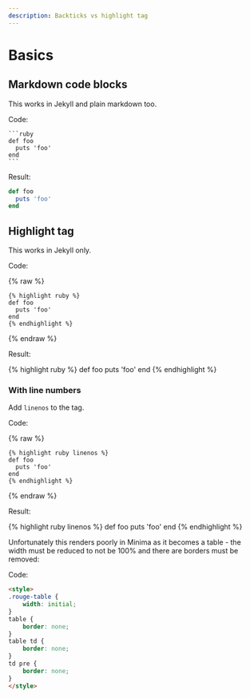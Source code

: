 ```yaml
---
description: Backticks vs highlight tag
---
```

# Basics

## Markdown code blocks

This works in Jekyll and plain markdown too.

Code:

    ```ruby
    def foo
      puts 'foo'
    end
    ```

Result:

```ruby
def foo
  puts 'foo'
end
```


## Highlight tag

This works in Jekyll only.

Code:

{% raw %}
```liquid
{% highlight ruby %}
def foo
  puts 'foo'
end
{% endhighlight %}
```
{% endraw %}

Result:

{% highlight ruby %}
def foo
  puts 'foo'
end
{% endhighlight %}

### With line numbers

Add `linenos` to the tag.

Code:

{% raw %}
```liquid
{% highlight ruby linenos %}
def foo
  puts 'foo'
end
{% endhighlight %}
```
{% endraw %}

Result:

{% highlight ruby linenos %}
def foo
  puts 'foo'
end
{% endhighlight %}

Unfortunately this renders poorly in Minima as it becomes a table - the width must be reduced to not be 100% and there are borders must be removed:

Code:

```html
<style>
.rouge-table {
	width: initial;
}
table {
	border: none;
}
table td {
	border: none;
}
td pre {
	border: none;
}
</style>
```

<!-- Hidden on frontend -->

<style>
.rouge-table {
	width: initial;
}
table {
	border: none;
}
table td {
	border: none;
}
td pre {
	border: none;
}
</style>
